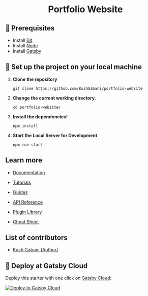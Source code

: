 <h1 align="center">
  Portfolio Website
</h1>

## 📢 Prerequisites
- Install [Git](https://git-scm.com/downloads)
- Install [Node](https://node.js/download)
- Install [Gatsby](https://www.gatsbyjs.com/docs/quick-start/)

## 🚀 Set up the project on your local machine

1. **Clone the repository**

    ```shell
    git clone https://github.com/KushGabani/portfolio-website
    ```

2. **Change the current working directory.**

    ```shell
    cd portfolio-website/
    ```

3. **Install the dependencies!**
    ```shell
    npm install
    ```
4. **Start the Local Server for Development**
    ```shell
    npm run start
    ```

## Learn more
- [Documentation](https://www.gatsbyjs.com/docs/?utm_source=starter&utm_medium=readme&utm_campaign=minimal-starter)

- [Tutorials](https://www.gatsbyjs.com/tutorial/?utm_source=starter&utm_medium=readme&utm_campaign=minimal-starter)

- [Guides](https://www.gatsbyjs.com/tutorial/?utm_source=starter&utm_medium=readme&utm_campaign=minimal-starter)

- [API Reference](https://www.gatsbyjs.com/docs/api-reference/?utm_source=starter&utm_medium=readme&utm_campaign=minimal-starter)

- [Plugin Library](https://www.gatsbyjs.com/plugins?utm_source=starter&utm_medium=readme&utm_campaign=minimal-starter)

- [Cheat Sheet](https://www.gatsbyjs.com/docs/cheat-sheet/?utm_source=starter&utm_medium=readme&utm_campaign=minimal-starter)


## List of contributors
- [Kush Gabani (Author)](https://github.com/KushGabani/)

## 🚀 Deploy at Gatsby Cloud

Deploy this starter with one click on [Gatsby Cloud](https://www.gatsbyjs.com/cloud/):

[<img src="https://www.gatsbyjs.com/deploynow.svg" alt="Deploy to Gatsby Cloud">](https://www.gatsbyjs.com/dashboard/deploynow?url=https://github.com/gatsbyjs/gatsby-starter-minimal)
